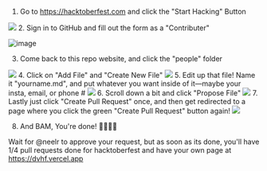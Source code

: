 1. Go to https://hacktoberfest.com and click the "Start Hacking" Button
<img src="https://doggo.ninja/a7wsVg.png"/>
2. Sign in to GitHub and fill out the form as a "Contributer" 

![image](https://user-images.githubusercontent.com/35831013/197941514-765060ed-80d2-4baa-aab9-7b1180fc4b4d.png)

3. Come back to this repo website, and click the "people" folder
<img src="https://doggo.ninja/QuhLOl.png"/>
4. Click on "Add File" and "Create New File"
<img src="https://doggo.ninja/FFnDlR.png"/>
5. Edit up that file! Name it "yourname.md", and put whatever you want inside of it—maybe your insta, email, or phone #
<img src="https://doggo.ninja/1tC3d9.png"/>
6. Scroll down a bit and click "Propose File"
<img src="https://doggo.ninja/UVJ7R5.png"/>
7. Lastly just click "Create Pull Request" once, and then get redirected to a page where you click the green "Create Pull Request" button again! 
<img src="https://doggo.ninja/CRyAST.png"/>

8. And BAM, You're done! 🎉🎉🎉🎉

Wait for @neelr to approve your request, but as soon as its done, you'll have 1/4 pull requests done for hacktoberfest and have your own page at https://dvhf.vercel.app
